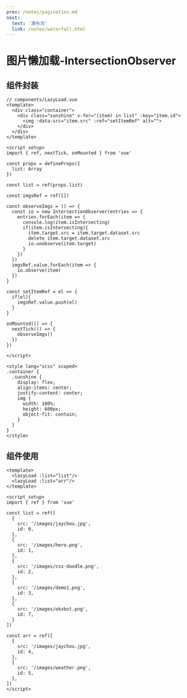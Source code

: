 ```yaml
---
prev: /notes/pagination.md
next: 
  text: '瀑布流'
  link: /notes/waterfall.html
---
```

# 图片懒加载-IntersectionObserver
<!-- <template> -->
  <lazyLoad :list="list"/>
  <lazyLoad :list="arr"/>
<!-- </template> -->

<script setup>
import { ref } from 'vue'

const list = ref([
  {
    src: '/images/jaychou.jpg',
    id: 0,
  },
  {
    src: '/images/hero.png',
    id: 1,
  },
  {
    src: '/images/css-doodle.png',
    id: 2,
  },
  {
    src: '/images/demo1.png',
    id: 3,
  },
  {
    src: '/images/okxbot.png',
    id: 7,
  }
])

const arr = ref([
  {
    src: '/images/jaychou.jpg',
    id: 4,
  },
  {
    src: '/images/weather.png',
    id: 5,
  },
])
</script>

## 组件封装
```vue
// components/LazyLoad.vue
<template>
  <div class="container">
    <div class="sunshine" v-for="(item) in list" :key="item.id">
      <img :data-src="item.src" :ref="setItemRef" alt="">
    </div>
  </div>
</template>

<script setup>
import { ref, nextTick, onMounted } from 'vue'

const props = defineProps({
  list: Array
})

const list = ref(props.list)

const imgsRef = ref([])

const observeImgs = () => {
  const io = new IntersectionObserver(entries => {
    entries.forEach(item => {
      console.log(item.isIntersecting)
      if(item.isIntersecting){
        item.target.src = item.target.dataset.src
        delete item.target.dataset.src
        io.unobserve(item.target)
      }
    })
  })
  imgsRef.value.forEach(item => {
    io.observe(item)
  })
}

const setItemRef = el => {
  if(el){
    imgsRef.value.push(el)
  }
}

onMounted(() => {
  nextTick(() => {
    observeImgs()
  })
})

</script>

<style lang="scss" scoped>
.container {
  .sunshine {
    display: flex;
    align-items: center;
    justify-content: center;
    img {
      width: 100%;
      height: 600px;
      object-fit: contain;
    }
  }
}
</style>
```

## 组件使用

```vue {2-3}
<template>
  <lazyLoad :list="list"/>
  <lazyLoad :list="arr"/>
</template>

<script setup>
import { ref } from 'vue'

const list = ref([
  {
    src: '/images/jaychou.jpg',
    id: 0,
  },
  {
    src: '/images/hero.png',
    id: 1,
  },
  {
    src: '/images/css-doodle.png',
    id: 2,
  },
  {
    src: '/images/demo1.png',
    id: 3,
  },
  {
    src: '/images/okxbot.png',
    id: 7,
  }
])

const arr = ref([
  {
    src: '/images/jaychou.jpg',
    id: 4,
  },
  {
    src: '/images/weather.png',
    id: 5,
  },
])
</script>
```